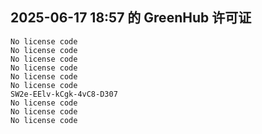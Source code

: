 ## 2025-06-17 18:57 的 GreenHub 许可证
```
No license code
No license code
No license code
No license code
No license code
No license code
SW2e-EElv-kCgk-4vC8-D307
No license code
No license code
No license code
```
